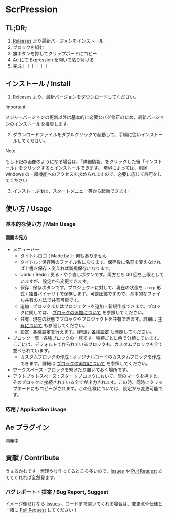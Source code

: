 # ScrPression

## TL;DR;

1. [Releases](https://github.com/shiki-01/ScrPression/releases) より最新バージョンをインストール
2. ブロックを組む
3. 旗ボタンを押してクリップボードにコピー
4. Ae にて Expression を開いて貼り付ける
5. 完成！！！！！！

## インストール / Install

1. [Releases](https://github.com/shiki-01/ScrPression/releases) より、最新バージョンをダウンロードしてください。

> [!IMPORTANT]
> メジャーバージョンの更新以外は基本的に必要なバグ修正のため、最新バージョンのインストールを推奨します。

2. ダウンロードファイルをダブルクリックで起動して、手順に従いインストールしてください。

> [!NOTE]
> もし下記の画像のようになる場合は、「詳細情報」をクリックした後「インストール」をクリックするとインストールできます。
> 環境によっては、別途 windows の一部機能へのアクセスを求められますので、必要に応じて許可をしてください


3. インストール後は、スタートメニュー等から起動できます。

## 使い方 / Usage

### 基本的な使い方 / Main Usage

#### 画面の見方

- メニューバー
    - タイトルロゴ ( Made by ) : 何もありません
    - タイトル : 保存時のファイル名になります。保存後に名前を変えなければ上書き保存・変えれば新規保存になります。
    - Undo / Redo : 戻る・やり直しボタンです。両方とも 30 回を上限としていますが、設定から変更できます。
    - 保存 : 保存ボタンです。プロジェクトに対して、現在の状態を `.scrp` 形式 ( 独自バイナリ ) で保存します。可逆圧縮ですので、基本的なファイル共有の方法で共有可能です。
    - 追加 : ブロックまたはプロジェクトを追加・新規作成できます。ブロックに関しては、 [ブロックの追加について]() を参照してください。
    - 共有 : 現在の状態でブロックやプロジェクトを共有できます。詳細は [共有について]() も参照してください。
    - 設定 : 各種設定を行えます。詳細は [各種設定]() も参照してください。
- ブロック一覧 : 各種ブロックの一覧です。種類ごとに色で分類しています。ここには、デフォルトで作られているブロックも、カスタムブロックも全て並べられています。
    - カスタムブロックの作成 : オリジナルコードのカスタムブロックを作成できます。詳細は [ブロックの追加について]() を参照してください。
- ワークスペース : ブロックを繋げたり置いておく場所です。
- アウトプットスペース : スタートブロックにおいて、旗のマークを押すと、そのブロックに接続されている全てが出力されます。この時、同時にクリップボードにもコピーがされます。この仕様については、設定から変更可能です。

### 応用 / Application Usage

## Ae プラグイン

開発中

## 貢献 / Contribute

うぇるかむです。無理やり作ってるところ多いので、[Issues](https://github.com/shiki-01/ScrPression/issues) や [Pull Request](https://github.com/shiki-01/ScrPression/pulls) 立ててくれれば全然見ます。

### バグレポート・提案 / Bug Report, Suggest

イメージ像だけなら [Issues](https://github.com/shiki-01/ScrPression/issues) 、コードまで書いてくれる場合は、変更点や仕様と一緒に [Pull Request](https://github.com/shiki-01/ScrPression/pulls) してください！